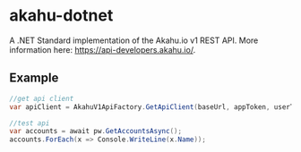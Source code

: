 # akahu-dotnet
A .NET Standard implementation of the Akahu.io v1 REST API. More information here: https://api-developers.akahu.io/.

## Example
```csharp
//get api client
var apiClient = AkahuV1ApiFactory.GetApiClient(baseUrl, appToken, userToken);

//test api
var accounts = await pw.GetAccountsAsync();
accounts.ForEach(x => Console.WriteLine(x.Name));
```